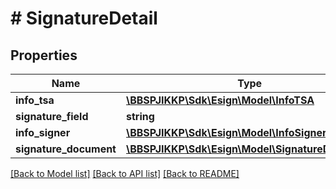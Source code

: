 # # SignatureDetail

## Properties

Name | Type | Description | Notes
------------ | ------------- | ------------- | -------------
**info_tsa** | [**\BBSPJIKKP\Sdk\Esign\Model\InfoTSA**](InfoTSA.md) |  | [optional] 
**signature_field** | **string** |  | [optional] 
**info_signer** | [**\BBSPJIKKP\Sdk\Esign\Model\InfoSigner**](InfoSigner.md) |  | [optional] 
**signature_document** | [**\BBSPJIKKP\Sdk\Esign\Model\SignatureDocument**](SignatureDocument.md) |  | [optional] 

[[Back to Model list]](../../README.md#documentation-for-models) [[Back to API list]](../../README.md#documentation-for-api-endpoints) [[Back to README]](../../README.md)


